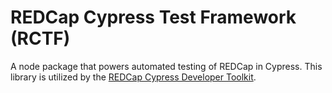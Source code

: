 # REDCap Cypress Test Framework (RCTF)

A node package that powers automated testing of REDCap in Cypress.  This library is utilized by the [REDCap Cypress Developer Toolkit](https://github.com/vanderbilt-redcap/redcap_cypress_docker/blob/main/README.md).
